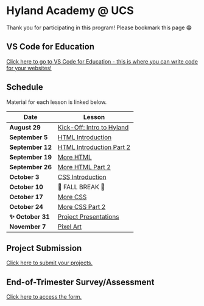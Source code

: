 # Hyland Academy @ UCS
Thank you for participating in this program! Please bookmark this page 😁

## VS Code for Education
[Click here to go to VS Code for Education - this is where you can write code for your websites!](https://vscodeedu.com/my-work/projects)

## Schedule
Material for each lesson is linked below.

| Date | Lesson |
|-|-|
| **August 29** | [Kick-Off: Intro to Hyland](IntroHyland/StudentDesc.md) |
| **September 5** | [HTML Introduction](HtmlIntro/StudentDesc.md) |
| **September 12** | [HTML Introduction Part 2](HtmlIntro2/StudentDesc.md) |
| **September 19** | [More HTML](MoreHtml/StudentDesc.md) |
| **September 26** | [More HTML Part 2](MoreHtmlSub/StudentDesc.md) |
| **October 3** | [CSS Introduction](CssIntro/StudentDesc.md) |
| **October 10** | 🍂 FALL BREAK 🍂 |
| **October 17** | [More CSS](MoreCss/StudentDesc.md) |
| **October 24** | [More CSS Part 2](MoreCss2/StudentDesc.md) |
| **✨ October 31** | [Project Presentations](FinalProject/Presentations.md) |
| **November 7** | [Pixel Art](Piskel/StudentDesc.md) |

## Project Submission
[Click here to submit your projects.](https://forms.office.com/r/tUNcme4hXs)

## End-of-Trimester Survey/Assessment
[Click here to access the form.](https://forms.office.com/r/q0Q8dQ3Axr)
